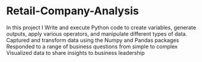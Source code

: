 # Retail-Company-Analysis

In this project I Write and execute Python code to create variables, generate outputs, apply various operators, and manipulate different types of data. 
Captured and transform data using the Numpy and Pandas packages
Responded to a range of business questions from simple to complex
Visualized data to share insights to business leadership


